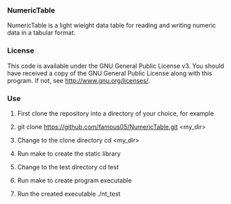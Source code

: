 ### NumericTable
NumericTable is a light wieight data table for reading and writing numeric data in a tabular format. 

### License
This code is available under the GNU General Public License v3. You should have received a copy of the GNU General Public License
    along with this program.  If not, see <http://www.gnu.org/licenses/>.


### Use
1. First clone the repository into a directory of your choice, for example

2. git clone https://github.com/famous05/NumericTable.git <my_dir>

3. Change to the clone directory cd <my_dir>

4. Run make to create the static library

5. Change to the test directory cd test

6. Run make to create program executable 

7. Run the created executable ./nt_test
